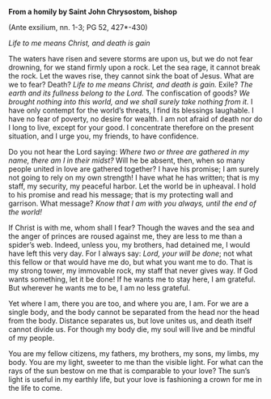 

**From a homily by Saint John Chrysostom, bishop**

(Ante exsilium, nn. 1-3; PG 52, 427\*-430)

_Life to me means Christ, and death is gain_

The waters have risen and severe storms are upon us, but we do not fear drowning, for we stand firmly upon a rock. Let the sea rage, it cannot break the rock. Let the waves rise, they cannot sink the boat of Jesus. What are we to fear? Death? _Life to me means Christ, and death is gain._ Exile? _The earth and its fullness belong to the Lord._ The confiscation of goods? _We brought nothing into this world, and we shall surely take nothing from it._ I have only contempt for the world’s threats, I find its blessings laughable. I have no fear of poverty, no desire for wealth. I am not afraid of death nor do I long to live, except for your good. I concentrate therefore on the present situation, and I urge you, my friends, to have confidence.

Do you not hear the Lord saying: _Where two or three are gathered in my name, there am I in their midst?_ Will he be absent, then, when so many people united in love are gathered together? I have his promise; I am surely not going to rely on my own strength! I have what he has written; that is my staff, my security, my peaceful harbor. Let the world be in upheaval. I hold to his promise and read his message; that is my protecting wall and garrison. What message? _Know that I am with you always, until the end of the world!_

If Christ is with me, whom shall I fear? Though the waves and the sea and the anger of princes are roused against me, they are less to me than a spider’s web. Indeed, unless you, my brothers, had detained me, I would have left this very day. For I always say: _Lord, your will be done_; not what this fellow or that would have me do, but what you want me to do. That is my strong tower, my immovable rock, my staff that never gives way. If God wants something, let it be done! If he wants me to stay here, I am grateful. But wherever he wants me to be, I am no less grateful.

Yet where I am, there you are too, and where you are, I am. For we are a single body, and the body cannot be separated from the head nor the head from the body. Distance separates us, but love unites us, and death itself cannot divide us. For though my body die, my soul will live and be mindful of my people.

You are my fellow citizens, my fathers, my brothers, my sons, my limbs, my body. You are my light, sweeter to me than the visible light. For what can the rays of the sun bestow on me that is comparable to your love? The sun’s light is useful in my earthly life, but your love is fashioning a crown for me in the life to come.

